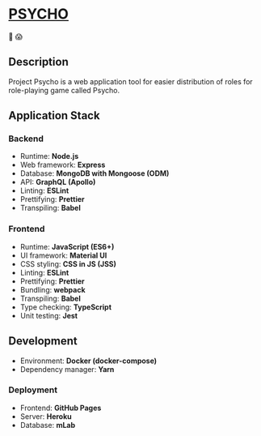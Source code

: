 # [PSYCHO](https://pnemi.github.io/project-psycho/)

🔪 😱

## Description

Project Psycho is a web application tool for easier distribution of roles for role-playing game called Psycho.

## Application Stack

### Backend

* Runtime: **Node.js**
* Web framework: **Express**
* Database: **MongoDB with Mongoose (ODM)**
* API: **GraphQL (Apollo)**
* Linting: **ESLint**
* Prettifying: **Prettier**
* Transpiling: **Babel**

### Frontend

* Runtime: **JavaScript (ES6+)**
* UI framework: **Material UI**
* CSS styling: **CSS in JS (JSS)**
* Linting: **ESLint**
* Prettifying: **Prettier**
* Bundling: **webpack**
* Transpiling: **Babel**
* Type checking: **TypeScript**
* Unit testing: **Jest**

## Development

* Environment: **Docker (docker-compose)**
* Dependency manager: **Yarn**

### Deployment

* Frontend: **GitHub Pages**
* Server: **Heroku**
* Database: **mLab**